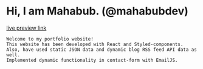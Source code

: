 # Hi, I am Mahabub. (@mahabubdev)
[live preview link](https://mahabubdev.github.io/)
```
Welcome to my portfolio website!
This website has been developed with React and Styled-components. Also, have used static JSON data and dynamic blog RSS feed API data as well.
Implemented dynamic functionality in contact-form with EmailJS.
```